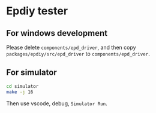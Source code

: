 # Epdiy tester

## For windows development

Please delete `components/epd_driver`, and then copy `packages/epdiy/src/epd_driver` to `components/epd_driver`.

## For simulator

```bash
cd simulator
make -j 16
```

Then use vscode, debug, `Simulator Run`.
